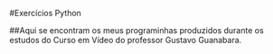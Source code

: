 #Exercícios Python

##Aqui se encontram os meus programinhas produzidos durante os estudos do Curso em Vídeo do professor Gustavo Guanabara.
